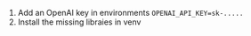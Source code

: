 1. Add an OpenAI key in environments `OPENAI_API_KEY=sk-.....`
2. Install the missing libraies in venv
